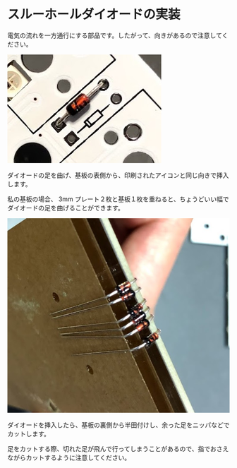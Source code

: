# スルーホールダイオードの実装

電気の流れを一方通行にする部品です。したがって、向きがあるので注意してください。

![diode_tht](img/diode_tht.jpg)

ダイオードの足を曲げ、基板の表側から、印刷されたアイコンと同じ向きで挿入します。

私の基板の場合、 3mm プレート２枚と基板１枚を重ねると、ちょうどいい幅でダイオードの足を曲げることができます。

![diode_tht_bending](img/diode_tht_bending.jpg)

ダイオードを挿入したら、基板の裏側から半田付けし、余った足をニッパなどでカットします。

足をカットする際、切れた足が飛んで行ってしまうことがあるので、指でおさえながらカットするように注意してください。
